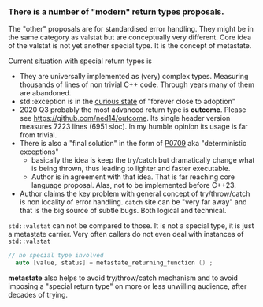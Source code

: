 
### There is a number of "modern" return types proposals. 

The "other" proposals are for standardised error handling. They might be in the same category as valstat but are conceptually very different.
Core idea of the valstat is not yet another special type. It is the concept of metastate. 

Current situation with special return types is

- They are universally implemented as (very) complex types. Measuring thousands of lines of non trivial C++ code. Through years many of them are abandoned.
- std::exception is in the [curious state](https://www.reddit.com/r/cpp/comments/c75ipk/why_stdexpected_is_not_in_the_standard_yet_is_it/) of "forever close to adoption"
- 2020 Q3 probably the most advanced return type is **outcome**. Please see https://github.com/ned14/outcome. Its single header version measures 7223 lines (6951 sloc). In my humble opinion its usage is far from trivial.
- There is also a "final solution" in the form of [P0709](http://www.open-std.org/jtc1/sc22/wg21/docs/papers/2018/p0709r2.pdf) aka "deterministic exceptions"
    - basically the idea is keep the try/catch but dramatically change what is being thrown, thus leading to lighter and faster executable.
    - Author is in agreement with that idea. That is far reaching core language proposal. Alas, not to be implemented before C++23.
- Author claims the key problem with general concept of try/throw/catch is non locality of error handling. `catch` site can be "very far away" and that is the big source of subtle bugs. Both logical and technical.

`std::valstat` can not be compared to those. It is not a special type, it is just a metastate carrier. Very often callers do not even deal with instances of `std::valstat`

```cpp
// no special type involved
  auto [value, status] = metastate_returning_function () ;
```

**metastate** also helps to avoid try/throw/catch mechanism and to avoid imposing a "special return type" on more or less unwilling audience, after decades of trying. 
